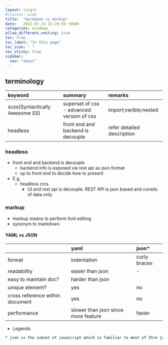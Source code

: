 ```yaml
---
layout: single
#classes: wide
title:  "markdown vs markup"
date:   2022-07-19 15:29:50 +0800
categories: mindmap
allow_different_nesting: true
toc: true
toc_label: "In this page"
toc_icon: " "
toc_sticky: true
sidebar:
  nav: "about"
---
```


## terminology

| keyword                        | summary                                   | remarks                    |
| :----------------------------- | :---------------------------------------- | :------------------------- |
| scss(Syntactically Awesome SS) | superset of css - advanced version of css | import;varible;nested      |
| headless                       | front end and backend is decouple         | refer detailed description |

### headless

* front end and backend is decouple
  * backend info is exposed via rest api as json format
  * up to front end to decide how to present
* E.g.
  * headless cms
    * UI and rest api is decouple. REST API is json based and consits of data only

### markup

* markup means to perform font editing
* synonym to markdown

#### YAML vs JSON

|                                 | yaml                                | json*        |
| :------------------------------ | :---------------------------------- | :----------- |
| format                          | indentation                         | curly braces |
| readability                     | easier than json                    | -            |
| easy to maintain doc?           | harder than json                    |              |
| unique element?                 | yes                                 | no           |
| cross reference within document | yes                                 | no           |
| performance                     | slower than json since more feature | faster       |

* Legends

```txt
* json is the subset of javascript which is familiar to most of thre javascript developers.
```
